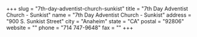 +++
slug = "7th-day-adventist-church-sunkist"
title = "7th Day Adventist Church - Sunkist"
name = "7th Day Adventist Church - Sunkist"
address = "900 S. Sunkist Street"
city = "Anaheim"
state = "CA"
postal = "92806"
website = ""
phone = "714 747-9648"
fax = ""
+++
